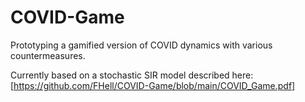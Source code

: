 # COVID-Game

Prototyping a gamified version of COVID dynamics with various countermeasures.

Currently based on a stochastic SIR model described here:
[https://github.com/FHell/COVID-Game/blob/main/COVID_Game.pdf]
